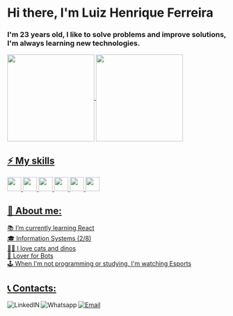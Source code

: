 # Hi there, I'm Luiz Henrique Ferreira
### I'm 23 years old, I like to solve problems and improve solutions, I'm always learning new technologies.

<div>
  <a href="https://github.com/LhuizF">
  <img align="center" height="200px" src="https://github-readme-stats.vercel.app/api?username=LhuizF&show_icons=true&theme=tokyonight&include_all_commits=true&count_private=true"/>
  <img align="center" height="200px" src="https://github-readme-stats.vercel.app/api/top-langs/?username=LhuizF&langs_count=7&theme=tokyonight"/>
  </div>

## ⚡ My skills
<img height='32px' src='https://img.shields.io/badge/JavaScript-F7DF1E?style=for-the-badge&logo=javascript&logoColor=black' />
<img height='32px' src='https://img.shields.io/badge/HTML5-E34F26?style=for-the-badge&logo=html5&logoColor=white' /> 
<img height='32px' src='https://img.shields.io/badge/CSS3-1572B6?style=for-the-badge&logo=css3&logoColor=white' /> 
<img height='32px' src='https://img.shields.io/badge/Node.js-43853D?style=for-the-badge&logo=node.js&logoColor=white' /> 
<img height='32px' src='https://img.shields.io/badge/Express.js-404D59?style=for-the-badge' /> 
<img height='32px' src='https://img.shields.io/badge/-Git-f34f28?logo=git&logoColor=white&style=for-the-badge' />

## 👀 About me:
📚 I’m currently learning React\
🎓 Information Systems (2/8)\
🐱‍🐉 I love cats and dinos\
🤖 Lover for Bots\
🕹️ When I'm not programming or studying, I'm watching Esports

## 📞 Contacts:
<div>
  <a href="https://www.linkedin.com/in/luizhenrique-ferreira">
    <img alt="LinkedIN" align="left" src="https://img.shields.io/badge/LinkedIn-0077B5?style=for-the-badge&logo=linkedin&logoColor=white" />
  </a>
  <a href="https://api.whatsapp.com/send?phone=5524992739477">
    <img alt="Whatsapp" align="left" src="https://img.shields.io/badge/WhatsApp-25D366?style=for-the-badge&logo=whatsapp&logoColor=white" />
  </a>
  <a href="mailto:luizhff@gmail.com">
    <img alt="Email" src="https://img.shields.io/badge/Gmail-D14836?style=for-the-badge&logo=gmail&logoColor=white" />
  </a>
 </div>
